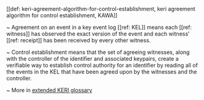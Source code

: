 [[def: keri-agreement-algorithm-for-control-establishment, keri agreement algorithm for control establishment, KAWA]]

~ Agreement on an event in a key event log [[ref: KEL]] means each [[ref: witness]] has observed the exact version of the event and each witness’ [[ref: receipt]] has been received by every other witness.

~ Control establishment means that the set of agreeing witnesses, along with the controller of the identifier and associated keypairs, create a verifiable way to establish control authority for an identifier by reading all of the events in the KEL that have been agreed upon by the witnesses and the controller.

~ More in <a href="https://weboftrust.github.io/WOT-terms/docs/glossary/keri-agreement-algorithm-for-control-establishment">extended KERI glossary</a>
